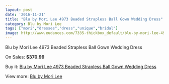 ```yaml
---
layout: post
date: '2016-11-21'
title: "Blu by Mori Lee 4973 Beaded Strapless Ball Gown Wedding Dress"
category: Blu by Mori Lee
tags: ["mori","dresses","dress","unique","bridal"]
image: http://www.eudances.com/7335-thickbox_default/blu-by-mori-lee-4973-beaded-strapless-ball-gown-wedding-dress.jpg
---
```

Blu by Mori Lee 4973 Beaded Strapless Ball Gown Wedding Dress

On Sales: **$370.99**
<a href="https://www.eudances.com/en/blu-by-mori-lee/2635-blu-by-mori-lee-4973-beaded-strapless-ball-gown-wedding-dress.html"><amp-img layout="responsive" width="600" height="600" src="//www.eudances.com/7335-thickbox_default/blu-by-mori-lee-4973-beaded-strapless-ball-gown-wedding-dress.jpg" alt="Blu by Mori Lee 4973 Beaded Strapless Ball Gown Wedding Dress 0" /></a>
<a href="https://www.eudances.com/en/blu-by-mori-lee/2635-blu-by-mori-lee-4973-beaded-strapless-ball-gown-wedding-dress.html"><amp-img layout="responsive" width="600" height="600" src="//www.eudances.com/7339-thickbox_default/blu-by-mori-lee-4973-beaded-strapless-ball-gown-wedding-dress.jpg" alt="Blu by Mori Lee 4973 Beaded Strapless Ball Gown Wedding Dress 1" /></a>
<a href="https://www.eudances.com/en/blu-by-mori-lee/2635-blu-by-mori-lee-4973-beaded-strapless-ball-gown-wedding-dress.html"><amp-img layout="responsive" width="600" height="600" src="//www.eudances.com/7338-thickbox_default/blu-by-mori-lee-4973-beaded-strapless-ball-gown-wedding-dress.jpg" alt="Blu by Mori Lee 4973 Beaded Strapless Ball Gown Wedding Dress 2" /></a>
<a href="https://www.eudances.com/en/blu-by-mori-lee/2635-blu-by-mori-lee-4973-beaded-strapless-ball-gown-wedding-dress.html"><amp-img layout="responsive" width="600" height="600" src="//www.eudances.com/7337-thickbox_default/blu-by-mori-lee-4973-beaded-strapless-ball-gown-wedding-dress.jpg" alt="Blu by Mori Lee 4973 Beaded Strapless Ball Gown Wedding Dress 3" /></a>
<a href="https://www.eudances.com/en/blu-by-mori-lee/2635-blu-by-mori-lee-4973-beaded-strapless-ball-gown-wedding-dress.html"><amp-img layout="responsive" width="600" height="600" src="//www.eudances.com/7336-thickbox_default/blu-by-mori-lee-4973-beaded-strapless-ball-gown-wedding-dress.jpg" alt="Blu by Mori Lee 4973 Beaded Strapless Ball Gown Wedding Dress 4" /></a>

Buy it: [Blu by Mori Lee 4973 Beaded Strapless Ball Gown Wedding Dress](https://www.eudances.com/en/blu-by-mori-lee/2635-blu-by-mori-lee-4973-beaded-strapless-ball-gown-wedding-dress.html "Blu by Mori Lee 4973 Beaded Strapless Ball Gown Wedding Dress")

View more: [Blu by Mori Lee](https://www.eudances.com/en/39-blu-by-mori-lee "Blu by Mori Lee")